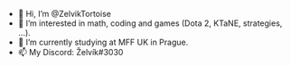 - 👋 Hi, I’m @ZelvikTortoise
- 👀 I’m interested in math, coding and games (Dota 2, KTaNE, strategies, ...).
- 🌱 I’m currently studying at MFF UK in Prague.
- 📫 My Discord: Želvík#3030

<!---
ZelvikTortoise/ZelvikTortoise is a ✨ special ✨ repository because its `README.md` (this file) appears on your GitHub profile.
You can click the Preview link to take a look at your changes.
--->
